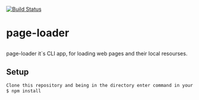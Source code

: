 [![Build Status](https://travis-ci.com/MaksimPerepeliuk/backend-project-lvl3.svg?branch=master)](https://travis-ci.com/MaksimPerepeliuk/backend-project-lvl3)



# page-loader

##
page-loader it`s CLI app, for loading web pages and their local resourses.
##

## Setup

```sh
Clone this repository and being in the directory enter command in your terminal:
$ npm install
```